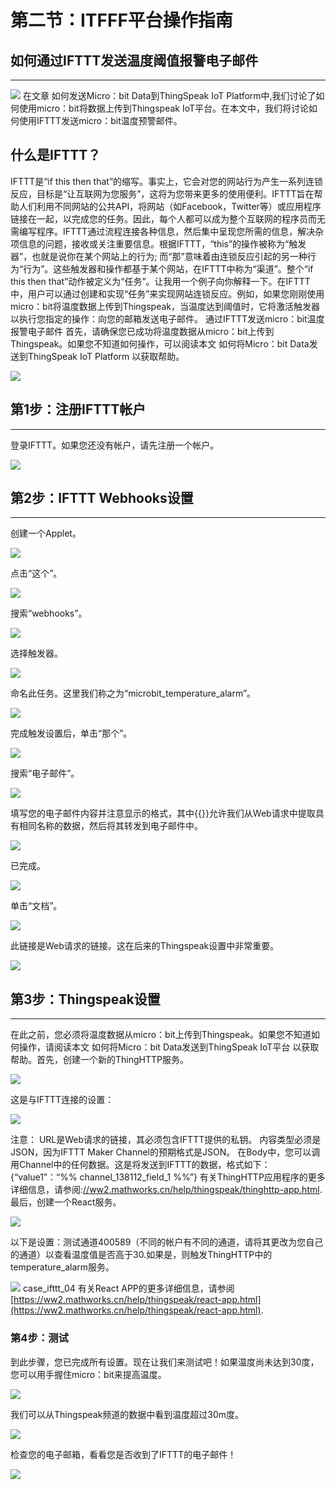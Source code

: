 # 第二节：ITFFF平台操作指南

## 如何通过IFTTT发送温度阈值报警电子邮件
---
![](https://raw.githubusercontent.com/elecfreaks/learn-cn/master/microbitKit/iot_kit/images/case_ifttt_01.jpg)
在文章 如何发送Micro：bit Data到ThingSpeak IoT Platform中,我们讨论了如何使用micro：bit将数据上传到Thingspeak IoT平台。在本文中，我们将讨论如何使用IFTTT发送micro：bit温度预警邮件。
## 什么是IFTTT？ ##
IFTTT是“if this then that”的缩写。事实上，它会对您的网站行为产生一系列连锁反应，目标是“让互联网为您服务”，这将为您带来更多的使用便利。IFTTT旨在帮助人们利用不同网站的公共API，将网站（如Facebook，Twitter等）或应用程序链接在一起，以完成您的任务。因此，每个人都可以成为整个互联网的程序员而无需编写程序。IFTTT通过流程连接各种信息，然后集中呈现您所需的信息，解决杂项信息的问题，接收或关注重要信息。根据IFTTT，“this”的操作被称为“触发器”，也就是说你在某个网站上的行为; 而“那”意味着由连锁反应引起的另一种行为“行为”。这些触发器和操作都基于某个网站，在IFTTT中称为“渠道”。整个“if this then that”动作被定义为“任务”。让我用一个例子向你解释一下。在IFTTT中，用户可以通过创建和实现“任务”来实现网站连锁反应。例如，如果您刚刚使用micro：bit将温度数据上传到Thingspeak，当温度达到阈值时，它将激活触发器以执行您指定的操作：向您的邮箱发送电子邮件。
通过IFTTT发送micro：bit温度报警电子邮件
首先，请确保您已成功将温度数据从micro：bit上传到Thingspeak。如果您不知道如何操作，可以阅读本文 如何将Micro：bit Data发送到ThingSpeak IoT Platform 以获取帮助。  

![](https://raw.githubusercontent.com/elecfreaks/learn-cn/master/microbitKit/iot_kit/images/case_ifttt_02.png)

## 第1步：注册IFTTT帐户
---
登录IFTTT。如果您还没有帐户，请先注册一个帐户。

![](https://raw.githubusercontent.com/elecfreaks/learn-cn/master/microbitKit/iot_kit/images/case_ifttt_03.png)

## 第2步：IFTTT Webhooks设置
---
创建一个Applet。

![](https://raw.githubusercontent.com/elecfreaks/learn-cn/master/microbitKit/iot_kit/images/case_ifttt_04.png)

点击“这个”。 

![](https://raw.githubusercontent.com/elecfreaks/learn-cn/master/microbitKit/iot_kit/images/case_ifttt_05.png)

搜索“webhooks”。 

![](https://raw.githubusercontent.com/elecfreaks/learn-cn/master/microbitKit/iot_kit/images/case_ifttt_06.png)

选择触发器。 

![](https://raw.githubusercontent.com/elecfreaks/learn-cn/master/microbitKit/iot_kit/images/case_ifttt_07.png)

命名此任务。这里我们称之为“microbit_temperature_alarm”。 

![](https://raw.githubusercontent.com/elecfreaks/learn-cn/master/microbitKit/iot_kit/images/case_ifttt_08.png)

完成触发设置后，单击“那个”。 

![](https://raw.githubusercontent.com/elecfreaks/learn-cn/master/microbitKit/iot_kit/images/case_ifttt_09.png)

搜索“电子邮件”。 

![](https://raw.githubusercontent.com/elecfreaks/learn-cn/master/microbitKit/iot_kit/images/case_ifttt_10.png)

填写您的电子邮件内容并注意显示的格式，其中{{}}允许我们从Web请求中提取具有相同名称的数据，然后将其转发到电子邮件中。

![](https://raw.githubusercontent.com/elecfreaks/learn-cn/master/microbitKit/iot_kit/images/case_ifttt_11.png)

已完成。 

![](https://raw.githubusercontent.com/elecfreaks/learn-cn/master/microbitKit/iot_kit/images/case_ifttt_12.png)

单击“文档”。 

![](https://raw.githubusercontent.com/elecfreaks/learn-cn/master/microbitKit/iot_kit/images/case_ifttt_13.png)

此链接是Web请求的链接。这在后来的Thingspeak设置中非常重要。 


![](https://raw.githubusercontent.com/elecfreaks/learn-cn/master/microbitKit/iot_kit/images/case_ifttt_14.png)

## 第3步：Thingspeak设置
---
在此之前，您必须将温度数据从micro：bit上传到Thingspeak。如果您不知道如何操作，请阅读本文 如何将Micro：bit Data发送到ThingSpeak IoT平台 以获取帮助。首先，创建一个新的ThingHTTP服务。 

![](https://raw.githubusercontent.com/elecfreaks/learn-cn/master/microbitKit/iot_kit/images/case_ifttt_15.png)

这是与IFTTT连接的设置：

 ![](https://raw.githubusercontent.com/elecfreaks/learn-cn/master/microbitKit/iot_kit/images/case_ifttt_16.png)

注意：
URL是Web请求的链接，其必须包含IFTTT提供的私钥。
内容类型必须是JSON，因为IFTTT Maker Channel的预期格式是JSON。
在Body中，您可以调用Channel中的任何数据。这是将发送到IFTTT的数据，格式如下：{“value1”：“%% channel_138112_field_1 %%”}
有关ThingHTTP应用程序的更多详细信息，请参阅:[//ww2.mathworks.cn/help/thingspeak/thinghttp-app.html](https://ww2.mathworks.cn/help/thingspeak/thinghttp-app.html). 最后，创建一个React服务。 

 ![](https://raw.githubusercontent.com/elecfreaks/learn-cn/master/microbitKit/iot_kit/images/case_ifttt_17.png)

以下是设置：测试通道400589（不同的帐户有不同的通道，请将其更改为您自己的通道）以查看温度值是否高于30.如果是，则触发ThingHTTP中的temperature_alarm服务。

 ![](https://raw.githubusercontent.com/elecfreaks/learn-cn/master/microbitKit/iot_kit/images/case_ifttt_18.png)
case_ifttt_04
有关React APP的更多详细信息，请参阅 [https://ww2.mathworks.cn/help/thingspeak/react-app.html](https://ww2.mathworks.cn/help/thingspeak/react-app.html).
### 第4步：测试
到此步骤，您已完成所有设置。现在让我们来测试吧！如果温度尚未达到30度，您可以用手握住micro：bit来提高温度。
 
 ![](https://raw.githubusercontent.com/elecfreaks/learn-cn/master/microbitKit/iot_kit/images/case_ifttt_18.png)

我们可以从Thingspeak频道的数据中看到温度超过30m度。  

 ![](https://raw.githubusercontent.com/elecfreaks/learn-cn/master/microbitKit/iot_kit/images/case_ifttt_19.png)

检查您的电子邮箱，看看您是否收到了IFTTT的电子邮件！ 

 ![](https://raw.githubusercontent.com/elecfreaks/learn-cn/master/microbitKit/iot_kit/images/case_ifttt_20.png)


